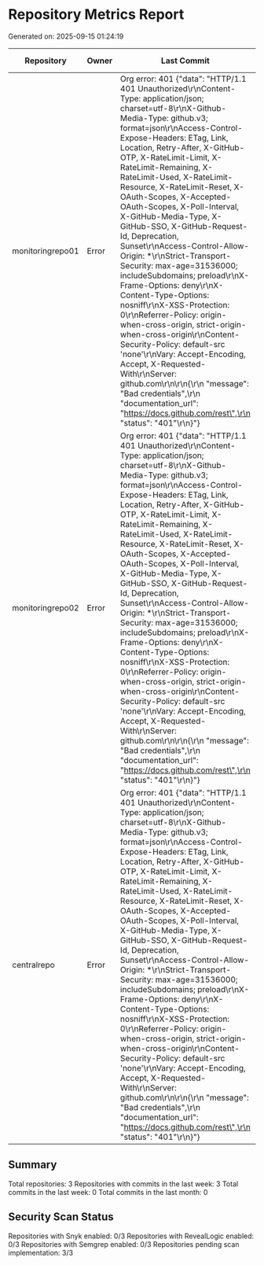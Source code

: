 # Repository Metrics Report

Generated on: 2025-09-15 01:24:19

| Repository       | Owner   | Last Commit                                                                                                                                                                                                                                                                                                                                                                                                                                                                                                                                                                                                                                                                                                                                                                                                                                                                                                                                                                                                                          | Open Issues   | Last Release   |   Commits (Week) |   Commits (Month) | Contributors   | Snyk Scans             | RL Scans               | Semgrep Scans          |
|------------------|---------|--------------------------------------------------------------------------------------------------------------------------------------------------------------------------------------------------------------------------------------------------------------------------------------------------------------------------------------------------------------------------------------------------------------------------------------------------------------------------------------------------------------------------------------------------------------------------------------------------------------------------------------------------------------------------------------------------------------------------------------------------------------------------------------------------------------------------------------------------------------------------------------------------------------------------------------------------------------------------------------------------------------------------------------|---------------|----------------|------------------|-------------------|----------------|------------------------|------------------------|------------------------|
| monitoringrepo01 | Error   | Org error: 401 {"data": "HTTP/1.1 401 Unauthorized\r\nContent-Type: application/json; charset=utf-8\r\nX-Github-Media-Type: github.v3; format=json\r\nAccess-Control-Expose-Headers: ETag, Link, Location, Retry-After, X-GitHub-OTP, X-RateLimit-Limit, X-RateLimit-Remaining, X-RateLimit-Used, X-RateLimit-Resource, X-RateLimit-Reset, X-OAuth-Scopes, X-Accepted-OAuth-Scopes, X-Poll-Interval, X-GitHub-Media-Type, X-GitHub-SSO, X-GitHub-Request-Id, Deprecation, Sunset\r\nAccess-Control-Allow-Origin: *\r\nStrict-Transport-Security: max-age=31536000; includeSubdomains; preload\r\nX-Frame-Options: deny\r\nX-Content-Type-Options: nosniff\r\nX-XSS-Protection: 0\r\nReferrer-Policy: origin-when-cross-origin, strict-origin-when-cross-origin\r\nContent-Security-Policy: default-src 'none'\r\nVary: Accept-Encoding, Accept, X-Requested-With\r\nServer: github.com\r\n\r\n{\r\n  \"message\": \"Bad credentials\",\r\n  \"documentation_url\": \"https://docs.github.com/rest\",\r\n  \"status\": \"401\"\r\n}"} | Error         | Error          |                0 |                 0 | Error          | Pending Implementation | Pending Implementation | Pending Implementation |
| monitoringrepo02 | Error   | Org error: 401 {"data": "HTTP/1.1 401 Unauthorized\r\nContent-Type: application/json; charset=utf-8\r\nX-Github-Media-Type: github.v3; format=json\r\nAccess-Control-Expose-Headers: ETag, Link, Location, Retry-After, X-GitHub-OTP, X-RateLimit-Limit, X-RateLimit-Remaining, X-RateLimit-Used, X-RateLimit-Resource, X-RateLimit-Reset, X-OAuth-Scopes, X-Accepted-OAuth-Scopes, X-Poll-Interval, X-GitHub-Media-Type, X-GitHub-SSO, X-GitHub-Request-Id, Deprecation, Sunset\r\nAccess-Control-Allow-Origin: *\r\nStrict-Transport-Security: max-age=31536000; includeSubdomains; preload\r\nX-Frame-Options: deny\r\nX-Content-Type-Options: nosniff\r\nX-XSS-Protection: 0\r\nReferrer-Policy: origin-when-cross-origin, strict-origin-when-cross-origin\r\nContent-Security-Policy: default-src 'none'\r\nVary: Accept-Encoding, Accept, X-Requested-With\r\nServer: github.com\r\n\r\n{\r\n  \"message\": \"Bad credentials\",\r\n  \"documentation_url\": \"https://docs.github.com/rest\",\r\n  \"status\": \"401\"\r\n}"} | Error         | Error          |                0 |                 0 | Error          | Pending Implementation | Pending Implementation | Pending Implementation |
| centralrepo      | Error   | Org error: 401 {"data": "HTTP/1.1 401 Unauthorized\r\nContent-Type: application/json; charset=utf-8\r\nX-Github-Media-Type: github.v3; format=json\r\nAccess-Control-Expose-Headers: ETag, Link, Location, Retry-After, X-GitHub-OTP, X-RateLimit-Limit, X-RateLimit-Remaining, X-RateLimit-Used, X-RateLimit-Resource, X-RateLimit-Reset, X-OAuth-Scopes, X-Accepted-OAuth-Scopes, X-Poll-Interval, X-GitHub-Media-Type, X-GitHub-SSO, X-GitHub-Request-Id, Deprecation, Sunset\r\nAccess-Control-Allow-Origin: *\r\nStrict-Transport-Security: max-age=31536000; includeSubdomains; preload\r\nX-Frame-Options: deny\r\nX-Content-Type-Options: nosniff\r\nX-XSS-Protection: 0\r\nReferrer-Policy: origin-when-cross-origin, strict-origin-when-cross-origin\r\nContent-Security-Policy: default-src 'none'\r\nVary: Accept-Encoding, Accept, X-Requested-With\r\nServer: github.com\r\n\r\n{\r\n  \"message\": \"Bad credentials\",\r\n  \"documentation_url\": \"https://docs.github.com/rest\",\r\n  \"status\": \"401\"\r\n}"} | Error         | Error          |                0 |                 0 | Error          | Pending Implementation | Pending Implementation | Pending Implementation |

## Summary

Total repositories: 3
Repositories with commits in the last week: 3
Total commits in the last week: 0
Total commits in the last month: 0

## Security Scan Status

Repositories with Snyk enabled: 0/3
Repositories with RevealLogic enabled: 0/3
Repositories with Semgrep enabled: 0/3
Repositories pending scan implementation: 3/3
